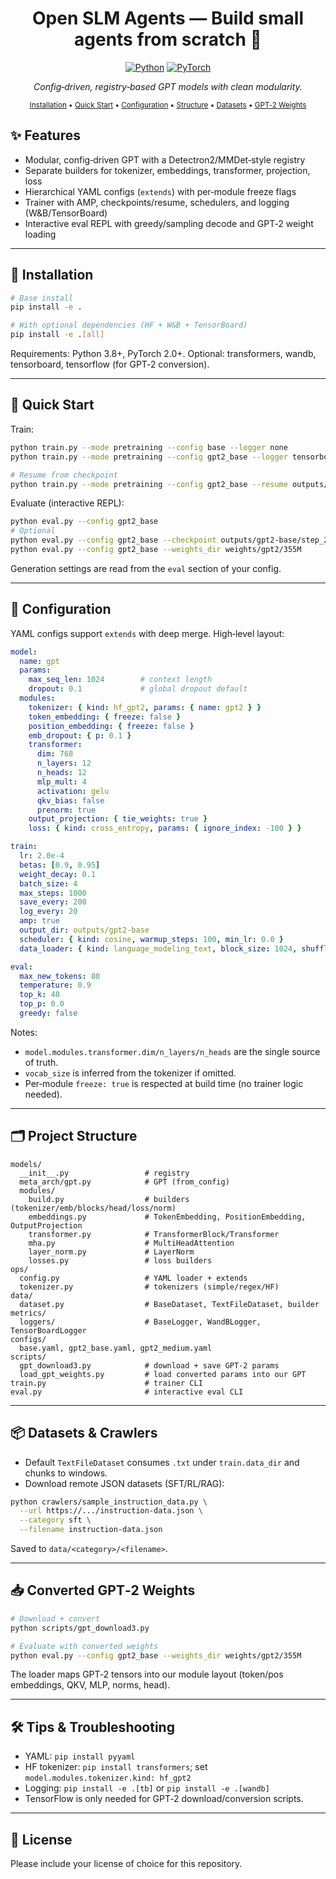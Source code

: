 <div align="center">

# Open SLM Agents — Build small agents from scratch 🚀

[![Python](https://img.shields.io/badge/python-3.8%2B-blue)](#) [![PyTorch](https://img.shields.io/badge/PyTorch-2.0%2B-ee4c2c)](#)

<i>Config‑driven, registry‑based GPT models with clean modularity.</i>

<sub>
  <a href="#installation">Installation</a> •
  <a href="#quick-start">Quick Start</a> •
  <a href="#configuration">Configuration</a> •
  <a href="#project-structure">Structure</a> •
  <a href="#datasets--crawlers">Datasets</a> •
  <a href="#converted-gpt-2-weights">GPT‑2 Weights</a>
</sub>

</div>

## ✨ Features

- Modular, config‑driven GPT with a Detectron2/MMDet‑style registry
- Separate builders for tokenizer, embeddings, transformer, projection, loss
- Hierarchical YAML configs (`extends`) with per‑module freeze flags
- Trainer with AMP, checkpoints/resume, schedulers, and logging (W&B/TensorBoard)
- Interactive eval REPL with greedy/sampling decode and GPT‑2 weight loading

---

## 🔧 Installation

```bash
# Base install
pip install -e .

# With optional dependencies (HF + W&B + TensorBoard)
pip install -e .[all]
```

Requirements: Python 3.8+, PyTorch 2.0+. Optional: transformers, wandb, tensorboard, tensorflow (for GPT‑2 conversion).

---

## 🚀 Quick Start

Train:
```bash
python train.py --mode pretraining --config base --logger none
python train.py --mode pretraining --config gpt2_base --logger tensorboard

# Resume from checkpoint
python train.py --mode pretraining --config gpt2_base --resume outputs/gpt2-base/step_200.pt
```

Evaluate (interactive REPL):
```bash
python eval.py --config gpt2_base
# Optional
python eval.py --config gpt2_base --checkpoint outputs/gpt2-base/step_200.pt
python eval.py --config gpt2_base --weights_dir weights/gpt2/355M
```

Generation settings are read from the `eval` section of your config.

---

## 🧩 Configuration

YAML configs support `extends` with deep merge. High‑level layout:

```yaml
model:
  name: gpt
  params:
    max_seq_len: 1024        # context length
    dropout: 0.1             # global dropout default
  modules:
    tokenizer: { kind: hf_gpt2, params: { name: gpt2 } }
    token_embedding: { freeze: false }
    position_embedding: { freeze: false }
    emb_dropout: { p: 0.1 }
    transformer:
      dim: 768
      n_layers: 12
      n_heads: 12
      mlp_mult: 4
      activation: gelu
      qkv_bias: false
      prenorm: true
    output_projection: { tie_weights: true }
    loss: { kind: cross_entropy, params: { ignore_index: -100 } }

train:
  lr: 2.0e-4
  betas: [0.9, 0.95]
  weight_decay: 0.1
  batch_size: 4
  max_steps: 1000
  save_every: 200
  log_every: 20
  amp: true
  output_dir: outputs/gpt2-base
  scheduler: { kind: cosine, warmup_steps: 100, min_lr: 0.0 }
  data_loader: { kind: language_modeling_text, block_size: 1024, shuffle: true }

eval:
  max_new_tokens: 80
  temperature: 0.9
  top_k: 40
  top_p: 0.0
  greedy: false
```

Notes:
- `model.modules.transformer.dim/n_layers/n_heads` are the single source of truth.
- `vocab_size` is inferred from the tokenizer if omitted.
- Per‑module `freeze: true` is respected at build time (no trainer logic needed).

---

## 🗂 Project Structure

```
models/
  __init__.py                 # registry
  meta_arch/gpt.py            # GPT (from_config)
  modules/
    build.py                  # builders (tokenizer/emb/blocks/head/loss/norm)
    embeddings.py             # TokenEmbedding, PositionEmbedding, OutputProjection
    transformer.py            # TransformerBlock/Transformer
    mha.py                    # MultiHeadAttention
    layer_norm.py             # LayerNorm
    losses.py                 # loss builders
ops/
  config.py                   # YAML loader + extends
  tokenizer.py                # tokenizers (simple/regex/HF)
data/
  dataset.py                  # BaseDataset, TextFileDataset, builder
metrics/
  loggers/                    # BaseLogger, WandBLogger, TensorBoardLogger
configs/
  base.yaml, gpt2_base.yaml, gpt2_medium.yaml
scripts/
  gpt_download3.py            # download + save GPT‑2 params
  load_gpt_weights.py         # load converted params into our GPT
train.py                      # trainer CLI
eval.py                       # interactive eval CLI
```

---

## 📦 Datasets & Crawlers

- Default `TextFileDataset` consumes `.txt` under `train.data_dir` and chunks to windows.
- Download remote JSON datasets (SFT/RL/RAG):

```bash
python crawlers/sample_instruction_data.py \
  --url https://.../instruction-data.json \
  --category sft \
  --filename instruction-data.json
```

Saved to `data/<category>/<filename>`.

---

## 📥 Converted GPT‑2 Weights

```bash
# Download + convert
python scripts/gpt_download3.py

# Evaluate with converted weights
python eval.py --config gpt2_base --weights_dir weights/gpt2/355M
```

The loader maps GPT‑2 tensors into our module layout (token/pos embeddings, QKV, MLP, norms, head).

---

## 🛠 Tips & Troubleshooting

- YAML: `pip install pyyaml`
- HF tokenizer: `pip install transformers`; set `model.modules.tokenizer.kind: hf_gpt2`
- Logging: `pip install -e .[tb]` or `pip install -e .[wandb]`
- TensorFlow is only needed for GPT‑2 download/conversion scripts.

---

## 📄 License

Please include your license of choice for this repository.
